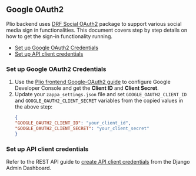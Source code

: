 ## Google OAuth2
Plio backend uses [DRF Social OAuth2](https://github.com/RealmTeam/django-rest-framework-social-oauth2) package to support various social media sign in functionalities. This document covers step by step details on how to get the sign-in functionality running.

  - [Set up Google OAuth2 Credentials](#set-up-google-oauth2-credentials)
  - [Set up API client credentials](#set-up-api-client-credentials)

### Set up Google OAuth2 Credentials
1. Use the [Plio frontend Google-OAuth2 guide](https://github.com/avantifellows/plio-frontend/blob/master/docs/oauth/GOOGLE-OAUTH2.md#set-up-google-oauth2-credentials) to configure Google Developer Console and get the **Client ID** and **Client Secret**.
2.  Update your `zappa_settings.json` file and set `GOOGLE_OAUTH2_CLIENT_ID` and `GOOGLE_OAUTH2_CLIENT_SECRET` variables from the copied values in the above step:
    ```json
    {
    "GOOGLE_OAUTH2_CLIENT_ID": "your_client_id",
    "GOOGLE_OAUTH2_CLIENT_SECRET": "your_client_secret"
    }
    ```

### Set up API client credentials
Refer to the REST API guide to [create API client credentials](../REST-API.md/#creating-api-credentials) from the Django Admin Dashboard.
